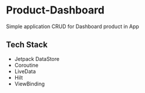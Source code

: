 # Product-Dashboard
Simple application CRUD for Dashboard product in App

## Tech Stack
- Jetpack DataStore
- Coroutine
- LiveData
- Hilt
- ViewBinding
